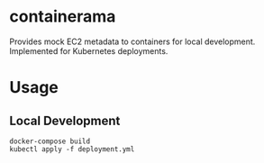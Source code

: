 # containerama
Provides mock EC2 metadata to containers for local development.
Implemented for Kubernetes deployments.

# Usage
## Local Development
    docker-compose build
    kubectl apply -f deployment.yml
